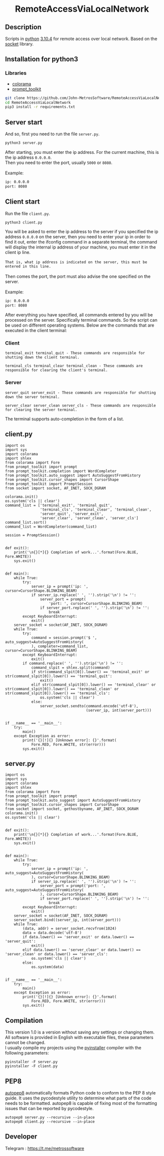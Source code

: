 <h1 align="center">RemoteAccessViaLocalNetwork</h1> 

## Description

Scripts in <a href="https://python.org">python</a> <a href="https://www.python.org/downloads/release/python-3104/">3.10.4</a>  for remote access over local network. Based on the <a href="https://docs.python.org/3/library/socket.html">socket</a> library.

## Installation for python3
### Libraries
- <a href="https://pypi.org/project/colorama/">colorama</a>
- <a href="https://pypi.org/project/prompt-toolkit/0.5/">prompt_toolkit</a>

```bash
git clone https://github.com/John-MetrosSoftware/RemoteAccessViaLocalNetwork/
cd RemoteAccessViaLocalNetwork
pip3 install -r requirements.txt
```

## Server start
And so, first you need to run the file `server.py`.
```bash
python3 server.py
```
After starting, you must enter the ip address. For the current machine, this is the ip address `0.0.0.0`.<br>
Then you need to enter the port, usually `5000` or `8080`.<br>
<br>Example:
```bash
ip: 0.0.0.0
port: 8080
```

## Client start
Run the file `client.py`.
```bash
python3 client.py
```
You will be asked to enter the ip address to the server if you specified the ip address `0.0.0.0` on the server, then you need to enter your ip in order to find it out, enter the ifconfig command in a separate terminal, the command will display the internal ip address of your machine, you must enter it in the client ip line.<br><br>
`That is, what ip address is indicated on the server, this must be entered in this line.`
<br><br>
Then comes the port, the port must also advise the one specified on the server.
<br><br>
Example:
```bash
ip: 0.0.0.0
port: 8080
```
After everything you have specified, all commands entered by you will be processed on the server. Specifically terminal commands. So the script can be used on different operating systems. Below are the commands that are executed in the client terminal:
### Client
```
terminal_exit terminal_quit - These commands are responsible for shutting down the client terminal.
```
```
terminal_cls terminal_clear terminal_clean - These commands are responsible for clearing the client's terminal.
```
### Server
```
server_quit server_exit - These commands are responsible for shutting down the server terminal.                
```
```
server_clear server_clean server_cls - These commands are responsible for clearing the server terminal.
```
The terminal supports auto-completion in the form of a list.


## client.py
```python3
import os
import sys
import colorama
import shlex
from colorama import Fore
from prompt_toolkit import prompt
from prompt_toolkit.completion import WordCompleter
from prompt_toolkit.auto_suggest import AutoSuggestFromHistory
from prompt_toolkit.cursor_shapes import CursorShape
from prompt_toolkit import PromptSession
from socket import socket, AF_INET, SOCK_DGRAM

colorama.init()
os.system('cls || clear')
command_list = ['terminal_exit', 'terminal_quit',
                'terminal_cls', 'terminal_clear', 'terminal_clean',
                'server_quit', 'server_exit',
                'server_clear', 'server_clean', 'server_cls']
command_list.sort()
command_list = WordCompleter(command_list)

session = PromptSession()


def exit():
    print('\n{}[*]{} Completion of work...'.format(Fore.BLUE, Fore.WHITE))
    sys.exit()


def main():
    while True:
        try:
            server_ip = prompt('ip: ', cursor=CursorShape.BLINKING_BEAM)
            if server_ip.replace(' ', '').strip('\n') != '':
                server_port = prompt(
                    'port: ', cursor=CursorShape.BLINKING_BEAM)
                if server_port.replace(' ', '').strip('\n') != '':
                    break
        except KeyboardInterrupt:
            exit()
    server_socket = socket(AF_INET, SOCK_DGRAM)
    while True:
        try:
            command = session.prompt('$ ', auto_suggest=AutoSuggestFromHistory(
            ), completer=command_list, cursor=CursorShape.BLINKING_BEAM)
        except KeyboardInterrupt:
            exit()
        if command.replace(' ', '').strip('\n') != '':
            command_slpit = shlex.split(command)
            if str(command_slpit[0]).lower() == 'terminal_exit' or str(command_slpit[0]).lower() == 'terminal_quit':
                exit()
            elif str(command_slpit[0]).lower() == 'terminal_clear' or str(command_slpit[0]).lower() == 'terminal_clean' or str(command_slpit[0]).lower() == 'terminal_cls':
                os.system('cls || clear')
            else:
                server_socket.sendto(command.encode('utf-8'),
                                     (server_ip, int(server_port)))


if __name__ == '__main__':
    try:
        main()
    except Exception as error:
        print('{}[!]{} [Unknown error]: {}'.format(
            Fore.RED, Fore.WHITE, str(error)))
        sys.exit()
```

## server.py
```python3
import os
import sys
import colorama
import shlex
from colorama import Fore
from prompt_toolkit import prompt
from prompt_toolkit.auto_suggest import AutoSuggestFromHistory
from prompt_toolkit.cursor_shapes import CursorShape
from socket import socket, gethostbyname, AF_INET, SOCK_DGRAM
colorama.init()
os.system('cls || clear')


def exit():
    print('\n{}[*]{} Completion of work...'.format(Fore.BLUE, Fore.WHITE))
    sys.exit()


def main():
    while True:
        try:
            server_ip = prompt('ip: ', auto_suggest=AutoSuggestFromHistory(
            ), cursor=CursorShape.BLINKING_BEAM)
            if server_ip.replace(' ', '').strip('\n') != '':
                server_port = prompt('port: ', auto_suggest=AutoSuggestFromHistory(
                ), cursor=CursorShape.BLINKING_BEAM)
                if server_port.replace(' ', '').strip('\n') != '':
                    break
        except KeyboardInterrupt:
            exit()
    server_socket = socket(AF_INET, SOCK_DGRAM)
    server_socket.bind((server_ip, int(server_port)))
    while True:
        (data, addr) = server_socket.recvfrom(1024)
        data = data.decode('utf-8')
        if data.lower() == 'server_exit' or data.lower() == 'server_quit':
            exit()
        elif data.lower() == 'server_clear' or data.lower() == 'server_clean' or data.lower() == 'server_cls':
            os.system('cls || clear')
        else:
            os.system(data)


if __name__ == '__main__':
    try:
        main()
    except Exception as error:
        print('{}[!]{} [Unknown error]: {}'.format(
            Fore.RED, Fore.WHITE, str(error)))
        sys.exit()
```
## Compilation
This version 1.0 is a version without saving any settings or changing them.<br>
All software is provided in English with executable files, these parameters cannot be changed.<br>
I usually compile my projects using the <a href="https://pypi.org/project/pyinstaller/">pyinstaller</a> compiler with the following parameters:

```
pyinstaller -F server.py
pyinstaller -F client.py
```


## PEP8
<a href="https://pypi.org/project/autopep8/">autopep8</a> automatically formats Python code to conform to the PEP 8 style guide. It uses the pycodestyle utility to determine what parts of the code needs to be formatted. autopep8 is capable of fixing most of the formatting issues that can be reported by pycodestyle.
```
autopep8 server.py --recursive --in-place
autopep8 client.py --recursive --in-place
```
## Developer 
Telegram : https://t.me/metrossoftware

